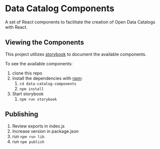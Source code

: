# Data Catalog Components

A set of React components to facilitate the creation of Open Data Catalogs with React.

## Viewing the Components

This project utilizes [storybook](https://github.com/storybooks/storybook) to document the available components.

To see the available components:
1) clone this repo
1) Install the dependencies with [npm](https://www.npmjs.com/):
    1) ``cd data-catalog-components``
    1) ``npm install``
1) Start storybook
    1) ``npm run storybook``

## Publishing

1) Review exports in index.js
2) Increase version in package.json
3) run `npm run lib`
4) run `npm publish`
